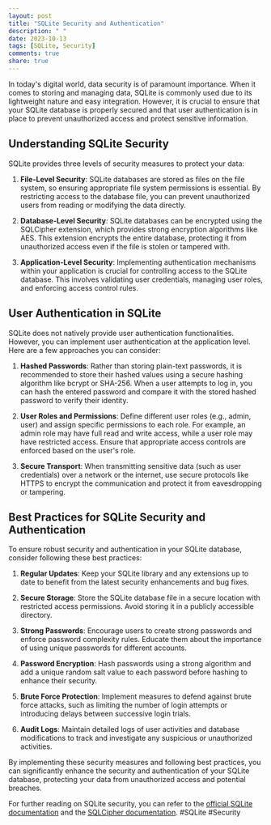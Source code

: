 ```yaml
---
layout: post
title: "SQLite Security and Authentication"
description: " "
date: 2023-10-13
tags: [SQLite, Security]
comments: true
share: true
---
```


In today's digital world, data security is of paramount importance. When it comes to storing and managing data, SQLite is commonly used due to its lightweight nature and easy integration. However, it is crucial to ensure that your SQLite database is properly secured and that user authentication is in place to prevent unauthorized access and protect sensitive information.

## Understanding SQLite Security

SQLite provides three levels of security measures to protect your data:

1. **File-Level Security**: SQLite databases are stored as files on the file system, so ensuring appropriate file system permissions is essential. By restricting access to the database file, you can prevent unauthorized users from reading or modifying the data directly.

2. **Database-Level Security**: SQLite databases can be encrypted using the SQLCipher extension, which provides strong encryption algorithms like AES. This extension encrypts the entire database, protecting it from unauthorized access even if the file is stolen or tampered with.

3. **Application-Level Security**: Implementing authentication mechanisms within your application is crucial for controlling access to the SQLite database. This involves validating user credentials, managing user roles, and enforcing access control rules.

## User Authentication in SQLite

SQLite does not natively provide user authentication functionalities. However, you can implement user authentication at the application level. Here are a few approaches you can consider:

1. **Hashed Passwords**: Rather than storing plain-text passwords, it is recommended to store their hashed values using a secure hashing algorithm like bcrypt or SHA-256. When a user attempts to log in, you can hash the entered password and compare it with the stored hashed password to verify their identity.

2. **User Roles and Permissions**: Define different user roles (e.g., admin, user) and assign specific permissions to each role. For example, an admin role may have full read and write access, while a user role may have restricted access. Ensure that appropriate access controls are enforced based on the user's role.

3. **Secure Transport**: When transmitting sensitive data (such as user credentials) over a network or the internet, use secure protocols like HTTPS to encrypt the communication and protect it from eavesdropping or tampering.

## Best Practices for SQLite Security and Authentication

To ensure robust security and authentication in your SQLite database, consider following these best practices:

1. **Regular Updates**: Keep your SQLite library and any extensions up to date to benefit from the latest security enhancements and bug fixes.

2. **Secure Storage**: Store the SQLite database file in a secure location with restricted access permissions. Avoid storing it in a publicly accessible directory.

3. **Strong Passwords**: Encourage users to create strong passwords and enforce password complexity rules. Educate them about the importance of using unique passwords for different accounts.

4. **Password Encryption**: Hash passwords using a strong algorithm and add a unique random salt value to each password before hashing to enhance their security.

5. **Brute Force Protection**: Implement measures to defend against brute force attacks, such as limiting the number of login attempts or introducing delays between successive login trials.

6. **Audit Logs**: Maintain detailed logs of user activities and database modifications to track and investigate any suspicious or unauthorized activities.

By implementing these security measures and following best practices, you can significantly enhance the security and authentication of your SQLite database, protecting your data from unauthorized access and potential breaches.

For further reading on SQLite security, you can refer to the [official SQLite documentation](https://www.sqlite.org/security.html) and the [SQLCipher documentation](https://www.zetetic.net/sqlcipher/documentation/). #SQLite #Security